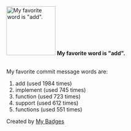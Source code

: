 <img src="https://my-badges.github.io/my-badges/favorite-word.png" alt="My favorite word is &quot;add&quot;." title="My favorite word is &quot;add&quot;." width="128">
<strong>My favorite word is &quot;add&quot;.</strong>
<br><br>

My favorite commit message words are:

1. add (used 1984 times)
2. implement (used 745 times)
3. function (used 723 times)
4. support (used 612 times)
5. functions (used 551 times)


Created by <a href="https://github.com/my-badges/my-badges">My Badges</a>